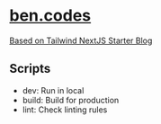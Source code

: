 # [ben.codes](https://ben.codes)

[Based on Tailwind NextJS Starter Blog](https://github.com/timlrx/tailwind-nextjs-starter-blog)

## Scripts

 - dev: Run in local
 - build: Build for production
 - lint: Check linting rules
